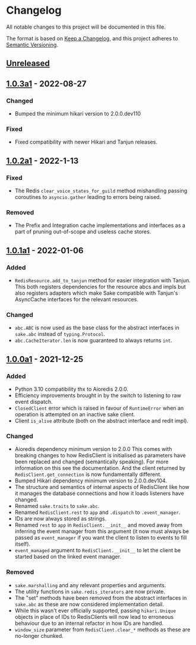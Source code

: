 # Changelog
All notable changes to this project will be documented in this file.

The format is based on [Keep a Changelog](https://keepachangelog.com/en/1.0.0/),
and this project adheres to [Semantic Versioning](https://semver.org/spec/v2.0.0.html).

## [Unreleased]

## [1.0.3a1] - 2022-08-27
### Changed
- Bumped the minimum hikari version to 2.0.0.dev110

### Fixed
- Fixed compatibility with newer Hikari and Tanjun releases.

## [1.0.2a1] - 2022-1-13
### Fixed
- The Redis `clear_voice_states_for_guild` method mishandling passing coroutines to
  `asyncio.gather` leading to errors being raised.

### Removed
- The Prefix and Integration cache implementations and interfaces as a part of
  pruning out-of-scope and useless cache stores.

## [1.0.1a1] - 2022-01-06
### Added
- `RedisResource.add_to_tanjun` method for easier integration with Tanjun.
  This both registers dependencies for the resource abcs and impls but also
  registers adapters which make Sake compatible with Tanjun's AsyncCache
  interfaces for the relevant resources.

### Changed
- `abc.ABC` is now used as the base class for the abstract interfaces in
  `sake.abc` instead of `typing.Protocol`.
- `abc.CacheIterator.len` is now guaranteed to always returns `int`.

## [1.0.0a1] - 2021-12-25
### Added
- Python 3.10 compatibility thx to Aioredis 2.0.0.
- Efficiency improvements brought in by the switch to listening to raw
  event dispatch.
- `ClosedClient` error which is raised in favour of `RuntimeError` when
  an operation is attempted on an inactive sake client.
- Client `is_alive` attribute (both on the abstract interface and redit impl).

### Changed
- Aioredis dependency minimum version to 2.0.0
  This comes with breaking changes to how RedisClient is initialised as
  parameters have been replaced and changed (semantically speaking).
  For more information on this see the documentation.
  And the client returned by `RedisClient.get_connection` is now
  fundamentally different.
- Bumped Hikari dependency minimum version to 2.0.0.dev104.
- The structure and semantics of internal aspects of RedisClient like how
  it manages the database connections and how it loads listeners have changed.
- Renamed `sake.traits` to `sake.abc`.
- Renamed `RedisClient.rest` to `app` and `.dispatch` to `.event_manager`.
- IDs are now always stored as strings.
- Renamed `rest` to `app` in `RedisClient.__init__` and moved away from inferring
  the event manager from this argument (it now must always be passed as
  `event_manager` if you want the client to listen to events to fill itself).
- `event_managed` argument to `RedisClient.__init__` to let the client be started
  based on the linked event manager.

### Removed
- `sake.marshalling` and any relevant properties and arguments.
- The utility functions in `sake.redis_iterators` are now private.
- The "set" methods have been removed from the abstract interfaces in `sake.abc`
  as these are now considered implementation detail.
- While this wasn't ever officially supported, passing `hikari.Unique` objects in
  place of IDs to RedisClients will now lead to erroneous behaviour due to an
  internal refactor in how IDs are handled.
- `window_size` parameter from `RedisClient.clear_*` methods as these are no-longer
  chunked.

[Unreleased]: https://github.com/FasterSpeeding/Sake/compare/v1.0.3a1...HEAD
[1.0.3a1]: https://github.com/FasterSpeeding/Sake/compare/v1.0.2a1...v1.0.3a1
[1.0.2a1]: https://github.com/FasterSpeeding/Sake/compare/v1.0.1a1...v1.0.2a1
[1.0.1a1]: https://github.com/FasterSpeeding/Sake/compare/v1.0.0a1...v1.0.1a1
[1.0.0a1]: https://github.com/FasterSpeeding/Sake/compare/0.0.1...v1.0.0a1
